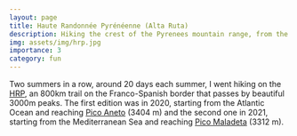 ```yaml
---
layout: page
title: Haute Randonnée Pyrénéenne (Alta Ruta)
description: Hiking the crest of the Pyrenees mountain range, from the Atlantic Ocean to the Mediterranean Sea.
img: assets/img/hrp.jpg
importance: 3
category: fun
---
```


Two summers in a row, around 20 days each summer, I went hiking on the [HRP](https://en.wikipedia.org/wiki/Haute_Randonn%C3%A9e_Pyr%C3%A9n%C3%A9enne), an 800km trail on the Franco-Spanish border that passes by beautiful 3000m peaks. The first edition was in 2020, starting from the Atlantic Ocean and reaching [Pico Aneto](https://en.wikipedia.org/wiki/Aneto) (3404 m) and the second one in 2021, starting from the Mediterranean Sea and reaching [Pico Maladeta](https://en.wikipedia.org/wiki/Maladeta) (3312 m).

